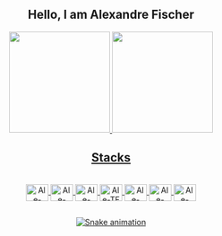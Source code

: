 <div align="center">
<h2>Hello, I am Alexandre Fischer</h2>
  
<div align="center">
  <a href="https://github.com/alexandrerfischer">
  <img height="180em" src="https://github-readme-stats.vercel.app/api?username=alexandrerfischer&show_icons=true&theme=dark&include_all_commits=true&count_private=true"/>
  <img height="180em" src="https://github-readme-stats.vercel.app/api/top-langs/?username=alexandrerfischer&layout=compact&langs_count=7&theme=dark"/>
</div>
  
  <div align="center">
<h2>Stacks</h2>
  
<div style="display: inline_block"><br>
  <img align="center" alt="Ale-K8S" height="30" width="40" src="https://cdn.jsdelivr.net/gh/devicons/devicon/icons/kubernetes/kubernetes-plain.svg">
  <img align="center" alt="Ale-Docker" height="30" width="40" src="https://cdn.jsdelivr.net/gh/devicons/devicon/icons/docker/docker-original.svg">
  <img align="center" alt="Ale-Vagrant" height="30" width="40" src="https://cdn.jsdelivr.net/gh/devicons/devicon/icons/vagrant/vagrant-original.svg">
  <img align="center" alt="Ale-TF" height="30" width="40" src="https://www.vectorlogo.zone/logos/terraformio/terraformio-icon.svg">
  <img align="center" alt="Ale-Linux" height="30" width="40" src="https://cdn.jsdelivr.net/gh/devicons/devicon/icons/linux/linux-original.svg">
  <img align="center" alt="Ale-Bash" height="30" width="40" src="https://cdn.jsdelivr.net/gh/devicons/devicon/icons/bash/bash-original.svg">
  <img align="center" alt="Ale-Python" height="30" width="40" src="https://cdn.jsdelivr.net/gh/devicons/devicon/icons/python/python-original.svg">
</div>
  
  ##
 
  ![Snake animation](https://github.com/alexandrerfischer/alexandrerfischer/blob/output/github-contribution-grid-snake.svg)
 
</div>
